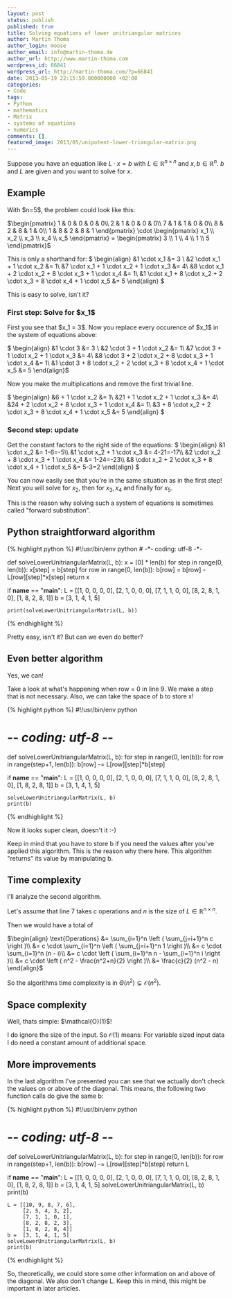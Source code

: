 ```yaml
---
layout: post
status: publish
published: true
title: Solving equations of lower unitriangular matrices
author: Martin Thoma
author_login: moose
author_email: info@martin-thoma.de
author_url: http://www.martin-thoma.com
wordpress_id: 66841
wordpress_url: http://martin-thoma.com/?p=66841
date: 2013-05-19 22:15:59.000000000 +02:00
categories:
- Code
tags:
- Python
- mathematics
- Matrix
- systems of equations
- numerics
comments: []
featured_image: 2013/05/unipotent-lower-triangular-matrix.png
---
```

Suppose you have an equation like $L \cdot x = b$ with $L \in \mathbb{R}^{n \times n}$ and $x,b \in \mathbb{R}^n$. $b$ and $L$ are given and you want to solve for $x$.

<h2>Example</h2>
With $n=5$, the problem could look like this:

$\begin{pmatrix}
1 & 0 & 0 & 0 & 0\\
2 & 1 & 0 & 0 & 0\\
7 & 1 & 1 & 0 & 0\\
8 & 2 & 8 & 1 & 0\\
1 & 8 & 2 & 8 & 1
\end{pmatrix} \cdot 
\begin{pmatrix} x_1 \\ x_2 \\ x_3 \\ x_4 \\ x_5 \end{pmatrix} =
\begin{pmatrix}   3 \\ 1   \\ 4   \\ 1   \\ 5   \end{pmatrix}$

This is only a shorthand for:
$
\begin{align}
&1 \cdot x_1 &= 3 \\
&2 \cdot x_1 + 1 \cdot x_2 &= 1\\
&7 \cdot x_1 + 1 \cdot x_2 + 1 \cdot x_3 &= 4\\
&8 \cdot x_1 + 2 \cdot x_2 + 8 \cdot x_3 + 1 \cdot x_4 &= 1\\
&1 \cdot x_1 + 8 \cdot x_2 + 2 \cdot x_3 + 8 \cdot x_4 + 1 \cdot x_5 &= 5
\end{align}
$

This is easy to solve, isn't it?
<h3>First step: Solve for $x_1$</h3>
First you see that $x_1 = 3$. Now you replace every occurence of $x_1$ in the system of equations above:

$
\begin{align}
&1 \cdot 3 &= 3 \\
&2 \cdot 3 + 1 \cdot x_2 &= 1\\
&7 \cdot 3 + 1 \cdot x_2 + 1 \cdot x_3 &= 4\\
&8 \cdot 3 + 2 \cdot x_2 + 8 \cdot x_3 + 1 \cdot x_4 &= 1\\
&1 \cdot 3 + 8 \cdot x_2 + 2 \cdot x_3 + 8 \cdot x_4 + 1 \cdot x_5 &= 5
\end{align}$

Now you make the multiplications and remove the first trivial line.

$
\begin{align}
&6 + 1 \cdot x_2 &= 1\\
&21 + 1 \cdot x_2 + 1 \cdot x_3 &= 4\\
&24 + 2 \cdot x_2 + 8 \cdot x_3 + 1 \cdot x_4 &= 1\\
&3 + 8 \cdot x_2 + 2 \cdot x_3 + 8 \cdot x_4 + 1 \cdot x_5 &= 5
\end{align}
$

<h3>Second step: update</h3>
Get the constant factors to the right side of the equations:
$
\begin{align}
&1 \cdot x_2 &= 1-6=-5\\
&1 \cdot x_2 + 1 \cdot x_3 &= 4-21=-17\\
&2 \cdot x_2 + 8 \cdot x_3 + 1 \cdot x_4 &= 1-24=-23\\
&8 \cdot x_2 + 2 \cdot x_3 + 8 \cdot x_4 + 1 \cdot x_5 &= 5-3=2
\end{align}
$

You can now easily see that you're in the same situation as in the first step! Next you will solve for $x_2$, then for $x_3, x_4$ and finally for $x_5$.

This is the reason why solving such a system of equations is sometimes called "forward substitution".

<h2>Python straightforward algorithm</h2>
{% highlight python %}
#!/usr/bin/env python
# -*- coding: utf-8 -*-

def solveLowerUnitriangularMatrix(L, b):
    x = [0] * len(b)
    for step in range(0, len(b)):
        x[step] = b[step]
        for row in range(0, len(b)):
            b[row] = b[row] - L[row][step]*x[step]
    return x

if __name__ == "__main__":
    L = [[1, 0, 0, 0, 0],
         [2, 1, 0, 0, 0],
         [7, 1, 1, 0, 0],
         [8, 2, 8, 1, 0],
         [1, 8, 2, 8, 1]]
    b =  [3, 1, 4, 1, 5]

    print(solveLowerUnitriangularMatrix(L, b))
{% endhighlight %}

Pretty easy, isn't it? But can we even do better?

<h2>Even better algorithm</h2>
Yes, we can!

Take a look at what's happening when row = 0 in line 9. We make a step that is not necessary. Also, we can take the space of b to store x!

{% highlight python %}
#!/usr/bin/env python
# -*- coding: utf-8 -*-

def solveLowerUnitriangularMatrix(L, b):
    for step in range(0, len(b)):
        for row in range(step+1, len(b)):
            b[row] -= L[row][step]*b[step]

if __name__ == "__main__":
    L = [[1, 0, 0, 0, 0],
         [2, 1, 0, 0, 0],
         [7, 1, 1, 0, 0],
         [8, 2, 8, 1, 0],
         [1, 8, 2, 8, 1]]
    b =  [3, 1, 4, 1, 5]

    solveLowerUnitriangularMatrix(L, b)
    print(b)
{% endhighlight %}

Now it looks super clean, doesn't it :-)

Keep in mind that you have to store b if you need the values after you've applied this algorithm.
This is the reason why there here. This algorithm "returns" its value by manipulating b.

<h2>Time complexity</h2>
I'll analyze the second algorithm.

Let's assume that line 7 takes $c$ operations and $n$ is the size of $L \in \mathbb{R}^{n \times n}$.

Then we would have a total of 

$\begin{align}
\text{Operations} &= \sum_{i=1}^n \left ( \sum_{j=i+1}^n c \right )\\
&= c \cdot \sum_{i=1}^n \left ( \sum_{j=i+1}^n 1 \right )\\
&= c \cdot \sum_{i=1}^n (n - i)\\
&= c \cdot \left ( \sum_{i=1}^n n - \sum_{i=1}^n i \right )\\
&= c \cdot \left ( n^2 - \frac{n^2+n}{2} \right )\\
&= \frac{c}{2} (n^2 - n)
\end{align}$

So the algorithms time complexity is in $\Theta(n^2) \subsetneq \mathcal{O}(n^2)$.

<h2>Space complexity</h2>
Well, thats simple: $\mathcal{O}(1)$!

I do ignore the size of the input. So $\mathcal{O}(1)$ means: For variable sized input data I do need a constant amount of additional space.

<h2>More improvements</h2>
In the last algorithm I've presented you can see that we actually don't check the values on or above of the diagonal. 
This means, the following two function calls do give the same b:

{% highlight python %}
#!/usr/bin/env python
# -*- coding: utf-8 -*-

def solveLowerUnitriangularMatrix(L, b):
    for step in range(0, len(b)):
        for row in range(step+1, len(b)):
            b[row] -= L[row][step]*b[step]
    return L

if __name__ == "__main__":
    L = [[1, 0, 0, 0, 0],
         [2, 1, 0, 0, 0],
         [7, 1, 1, 0, 0],
         [8, 2, 8, 1, 0],
         [1, 8, 2, 8, 1]]
    b =  [3, 1, 4, 1, 5]
    solveLowerUnitriangularMatrix(L, b)
    print(b)

    L = [[10, 9, 8, 7, 6],
         [2, 5, 4, 3, 2],
         [7, 1, 1, 0, 1],
         [8, 2, 8, 2, 3],
         [1, 8, 2, 8, 4]]
    b =  [3, 1, 4, 1, 5]
    solveLowerUnitriangularMatrix(L, b)
    print(b)
{% endhighlight %}

So, theoretically, we could store some other information on and above of the diagonal. We also don't change L. Keep this in mind, this might be important in later articles.
